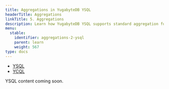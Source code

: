 ```yaml
---
title: Aggregations in YugabyteDB YSQL
headerTitle: Aggregations
linkTitle: 5. Aggregations
description: Learn how YugabyteDB YSQL supports standard aggregation functions.
menu:
  stable:
    identifier: aggregations-2-ysql
    parent: learn
    weight: 567
type: docs
---
```


<ul class="nav nav-tabs-alt nav-tabs-yb">

  <li >
    <a href="/preview/develop/learn/aggregations-ysql" class="nav-link active">
      <i class="icon-postgres" aria-hidden="true"></i>
      YSQL
    </a>
  </li>

  <li >
    <a href="/preview/develop/learn/aggregations-ycql" class="nav-link">
      <i class="icon-cassandra" aria-hidden="true"></i>
      YCQL
    </a>
  </li>

</ul>

YSQL content coming soon.
